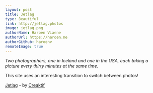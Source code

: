 ```yaml
---
layout: post
title: Jetlag
type: Beautiful
link: http://jetlag.photos
image: jetlag.png
authorName: Haroen Viaene
authorUrl: https://haroen.me
authorGithub: haroenv
remoteImage: true
---
```


_Two photographers, one in Iceland and one in the USA, each taking a picture every thirty minutes at the same time._

This site uses an interesting transition to switch between photos!

[Jetlag](http://jetlag.photos) - by [Creaktif](http://www.creaktif.com)
